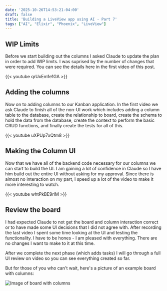```yaml
---
date: '2025-10-26T14:53:21-04:00'
draft: false
title: 'Building a LiveView app using AI - Part 7'
tags: ["AI", "Elixir", "Phoenix", "LiveView"]
---
```


## WIP Limits

Before we start building out the columns I asked Claude to update the plan in order to add WIP limits. I was suprised by the number of changes that were required. You can see the details here in the first video of this post.

{{< youtube qrUxEm1e1GA >}}

## Adding the columns

Now on to adding columns to our Kanban application. In the first video we ask Claude to finish all of the non-UI work which includes adding a column table to the database, create the relationship to board, create the schema to hold the data from the database, create the context to perform the basic CRUD functions, and finally create the tests for all of this.

{{< youtube uXPUp7xQtm8 >}}

## Making the Column UI

Now that we have all of the backend code necessary for our columns we can start to build the UI. I am gaining a lot of confidence in Claude so I have him build out the entire UI without asking for my approval. Since there is almost no interaction on my part, I speed up a lot of the video to make it more interesting to watch.

{{< youtube whtPkBE9rlM >}}

## Review the board

I had expected Claude to not get the board and column interaction correct or to have made some UI decisions that I did not agree with. After recording the last video I spent some time looking at the UI and testing the functionality. I have to be hones - I am pleased with everything. There are no changes I want to make to it at this time.

After we complete the next phase (which adds tasks) I will go through a full UI review on video so you can see everything created so far.

But for those of you who can't wait, here's a picture of an example board with columns:

![Image of board with columns](/img/columns.png)
